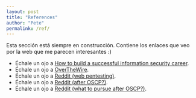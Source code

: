 ```yaml
---
layout: post
title: "References"
author: "Pete"
permalink: /ref/
---
```


Esta sección está siempre en construcción. Contiene los enlaces que veo por la web que me parecen interesantes :)

* Échale un ojo a [How to build a successful information security career](https://danielmiessler.com/blog/build-successful-infosec-career/).
* Échale un ojo a [OverTheWire](http://http://overthewire.org/wargames/).
* Échale un ojo a [Reddit (web pentesting)](https://www.reddit.com/r/HowToHack/comments/6miex3/im_having_trouble_figuring_out_a_good_starting/).
* Échale un ojo a [Reddit (after OSCP?)](https://www.reddit.com/r/AskNetsec/comments/5ysbhy/after_oscp/).
* Échale un ojo a [Reddit (what to pursue after OSCP?)](https://www.reddit.com/r/AskNetsec/comments/6wn2w3/what_to_pursue_after_the_oscp/).
